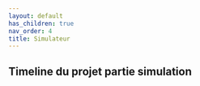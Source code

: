 ```yaml
---
layout: default
has_children: true
nav_order: 4
title: Simulateur
---
```


## Timeline du projet partie simulation 